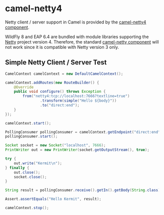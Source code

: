# camel-netty4

Netty client / server support in Camel is provided by the [camel-netty4 component](http://camel.apache.org/netty4.html).

WildFly 8 and EAP 6.4 are bundled with module libraries supporting the [Netty](http://netty.io/) project version 4. Therefore, the standard [camel-netty component](http://camel.apache.org/netty.html) will not work since it is compatible with Netty version 3 only.

## Simple Netty Client / Server Test
```java
CamelContext camelContext = new DefaultCamelContext();

camelContext.addRoutes(new RouteBuilder() {
    @Override
    public void configure() throws Exception {
        from("netty4:tcp://localhost:7666?textline=true")
                .transform(simple("Hello ${body}"))
                .to("direct:end");
    }
});

camelContext.start();

PollingConsumer pollingConsumer = camelContext.getEndpoint("direct:end").createPollingConsumer();
pollingConsumer.start();

Socket socket = new Socket("localhost", 7666);
PrintWriter out = new PrintWriter(socket.getOutputStream(), true);

try {
    out.write("Kermit\n");
} finally {
    out.close();
    socket.close();
}

String result = pollingConsumer.receive().getIn().getBody(String.class);

Assert.assertEquals("Hello Kermit", result);

camelContext.stop();
```

